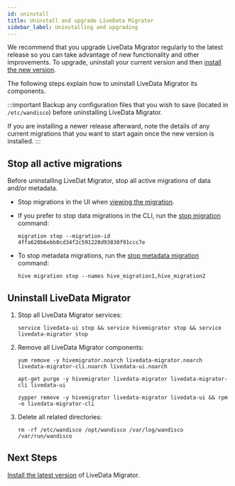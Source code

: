 ```yaml
---
id: uninstall
title: Uninstall and upgrade LiveData Migrator
sidebar_label: Uninstalling and upgrading
---
```


We recommend that you upgrade LiveData Migrator regularly to the latest release so you can take advantage of new functionality and other improvements. To upgrade, uninstall your current version and then [install the new version](./installation.md).

The following steps explain how to uninstall LiveData Migrator its components.

:::important
Backup any configuration files that you wish to save (located in `/etc/wandisco`) before uninstalling LiveData Migrator.

If you are installing a newer release afterward, note the details of any current migrations that you want to start again once the new version is installed.
:::

## Stop all active migrations

Before uninstalling LiveDat Migrator, stop all active migrations of data and/or metadata.

* Stop migrations in the UI when [viewing the migration](./manage-migrations.md#manage-migrations-with-the-ui).

* If you prefer to stop data migrations in the CLI, run the [stop migration](./command-reference.md#migration-stop) command:

  ```text="Example"
  migration stop --migration-id 4ffa620b6ebb0cd34f2c591220d93830f91ccc7e
  ```

* To stop metadata migrations, run the [stop metadata migration](./command-reference.md#hive-migration-stop---all) command:

  ```text="Example"
  hive migration stop --names hive_migration1,hive_migration2
  ```

## Uninstall LiveData Migrator

1. Stop all LiveData Migrator services:

   ```text
   service livedata-ui stop && service hivemigrator stop && service livedata-migrator stop
   ```

1. Remove all LiveData Migrator components:

   ```text title="Red Hat/CentOS"
   yum remove -y hivemigrator.noarch livedata-migrator.noarch livedata-migrator-cli.noarch livedata-ui.noarch
   ```

   ```text title="Ubuntu"
   apt-get purge -y hivemigrator livedata-migrator livedata-migrator-cli livedata-ui
   ```

   ```text title="SUSE 12"
   zypper remove -y hivemigrator livedata-migrator livedata-ui && rpm -e livedata-migrator-cli
   ```

1. Delete all related directories:

   ```text
   rm -rf /etc/wandisco /opt/wandisco /var/log/wandisco /var/run/wandisco
   ```

## Next Steps

[Install the latest version](./installation.md) of LiveData Migrator.
